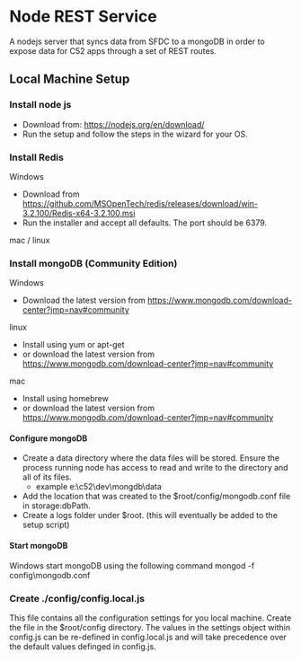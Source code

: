 # Node REST Service
A nodejs server that syncs data from SFDC to a mongoDB in order to expose data for C52 apps through a set of REST routes.

##  Local Machine Setup
### Install node js
* Download from: https://nodejs.org/en/download/
* Run the setup and follow the steps in the wizard for your OS.

### Install Redis
Windows
* Download from https://github.com/MSOpenTech/redis/releases/download/win-3.2.100/Redis-x64-3.2.100.msi
* Run the installer and accept all defaults.  The port should be 6379.

mac / linux

### Install mongoDB (Community Edition)
Windows
* Download the latest version from https://www.mongodb.com/download-center?jmp=nav#community

linux
* Install using yum or apt-get
* or download the latest version from https://www.mongodb.com/download-center?jmp=nav#community

mac
* Install using homebrew
* or download the latest version from https://www.mongodb.com/download-center?jmp=nav#community

#### Configure mongoDB
* Create a data directory where the data files will be stored.  Ensure the process running node has access to read and write to the directory and all of its files.
   * example e:\c52\dev\mongdb\data
* Add the location that was created to the $root/config/mongodb.conf file in storage:dbPath.
* Create a logs folder under $root. (this will eventually be added to the setup script)

#### Start mongoDB
Windows
start mongoDB using the following command
	mongod -f config\mongodb.conf


### Create ./config/config.local.js
This file contains all the configuration settings for you local machine.  Create the file in the $root/config directory.  The values in the settings object within 
config.js can be re-defined in config.local.js and will take precedence over the default values definged in config.js.